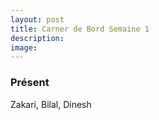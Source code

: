```yaml
---
layout: post
title: Carner de Bord Semaine 1
description:
image:
---
```


<div class="box">
<h3>Présent</h3>
Zakari, Bilal, Dinesh

</div>